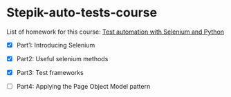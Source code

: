 # Stepik-auto-tests-course
List of homework for this course:
[Test automation with Selenium and Python](https://stepik.org/course/575/syllabus)
- [x] Part1: Introducing Selenium
- [x] Part2: Useful selenium methods
- [x] Part3: Test frameworks
- [ ] Part4: Applying the Page Object Model pattern

 

